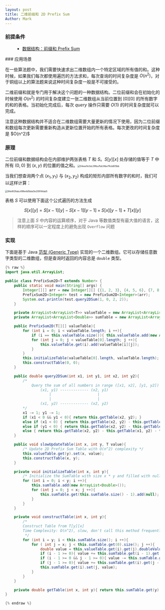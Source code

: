 ```yaml
---
layout: post
title: 二维前缀和 2D Prefix Sum
Author: Mark
---
```


### 前提条件

<ul class="time-vertical" style="margin-left: 32px;">
	<li><offline></offline><a href="">数据结构：前缀和 Prefix Sum</a></li>
</ul>
### 应用场景

在一些算法题中，我们需要快速求出二维数组内一个特定区域的所有值的和。这种时候，如果我们每次都使用遍历的方法求和，每次查询的时间复杂度是 $O(n^2)$，对于铜组以上的算法题来说这种时间复杂度一般是不可接受的。

二维前缀和就是专门用于解决这个问题的一种数据结构。二位前缀和会在初始化的时候使用 $O(n^2)$ 的时间复杂度建立一张二维数组从当前位置到 $[0][0]$ 的所有数字的和的表格。当初始化完成后，每次 $query$ 操作只需要 $O(1)$ 的时间复杂度就可以完成。

<div class="notification">
    <p>
        注意这种数据结构并不适合在二维数组需要大量更新的情况下使用，因为二位前缀和数组每次更新需要重新构造从更新位置开始的所有表格。每次更改的时间复杂度是 $O(n^2)$
    </p>
</div>

### 原理

二位前缀和数据结构会在内部维护两张表格 $T$ 和 $S$。$S[y][x]$ 处存储的值等于 $T$ 中所有 $(0, 0)$ 到 $(x, y)$ 的位置的值之和。<img src="http://markdown-img-1304853431.cosgz.myqcloud.com/20210527100019.jpg" alt="04eed1e3dc29fba7bb34be79cb605bb" style="zoom:50%;" />

当我们想查询两个点 $(x_1, y_1)$  与 $(x_2, y_2)$ 构成的矩形内部所有数字的和时，我们可以这样计算：

<img src="http://markdown-img-1304853431.cosgz.myqcloud.com/20210527101837.jpg" alt="84e8f29abc499e4d5bbd3e209144ab5" style="zoom:50%;" />

表格 $S$ 可以使用下面这个公式遍历的方法生成

$$
S[x][y] = S[x - 1][y] - S[x - 1][y - 1] + S[x][y - 1] + T[x][y]
$$

> 注意上面 $S$ 中内容的运算顺序，对于 Java 等数值类型有最大值的语言，这样的顺序可以一定程度上的避免出现 `Overflow` 问题

### 实现

下面是基于 Java [范型 (Generic Type)](https://docs.oracle.com/javase/tutorial/java/generics/types.html) 实现的一个二维数组。它可以存储任意数字类型的二维数组，但是查询时返回的内容总是 `double` 类型。

```java
{% raw %}
import java.util.ArrayList;

public class PrefixSum2D<T extends Number> {
    public static void main(String[] args) {
        Integer[][] arr = new Integer[][] {{1, 2, 3}, {4, 5, 6}, {7, 8, 9}};
        PrefixSum2D<Integer> test = new PrefixSum2D<Integer>(arr);
        System.out.println(test.query2DSum(1, 0, 2, 2));
    }

    private ArrayList<ArrayList<T>> valueTable = new ArrayList<ArrayList<T>>();
    private ArrayList<ArrayList<Double>> sumTable = new ArrayList<ArrayList<Double>>();

    public PrefixSum2D(T[][] valueTable){
        for (int i = 0; i < valueTable.length; i ++){
            if (i == this.valueTable.size()){ this.valueTable.add(new ArrayList<T>()); }
            for (int j = 0; j < valueTable[0].length; j ++){
                this.valueTable.get(i).add(valueTable[i][j]);
            }
        }
        this.initializeTable(valueTable[0].length, valueTable.length);
        this.constructTable(0, 0);
    }

    public double query2DSum(int x1, int y1, int x2, int y2){
        /*
            Query the sum of all numbers in range ([x1, x2], [y1, y2]) with Time Complexity O(1)
                (x1, y1) ------------- (x2, y1)
                    |                     |
                    |                     |
                (x1, y2) ------------- (x2, y2)
        */
        x1 -= 1; y1 -= 1;
        if (x1 < 0 && y1 < 0){ return this.getTable(x2, y2); }
        else if (x1 < 0) { return this.getTable(x2, y2) - this.getTable(x2, y1); }
        else if (y1 < 0) { return this.getTable(x2, y2) - this.getTable(x1, y2); }
        else { return this.getTable(x2, y2) - this.getTable(x1, y2) - this.getTable(x2, y1) + this.getTable(x1, y1); }
    }

    public void slowUpdateTable(int x, int y, T value){
        /* Update 2D Prefix Sum Table with O(n^2) complexity */
        this.valueTable.get(y).set(x, value);
        this.constructTable(x, y);
    }

    private void initializeTable(int x, int y){
        /* Initialize the SumTable with size x * y and filled with null */
        for (int i = 0; i < y; i ++){
            this.sumTable.add(new ArrayList<Double>());
            for (int j = 0; j < x; j ++){
                this.sumTable.get(this.sumTable.size() - 1).add(null);
            }
        }
    }

    private void constructTable(int x, int y){
        /*
        Construct Table from T[y][x]
        Time Complexity: O(n^2), slow, don't call this method frequently
         */
        for (int i = y; i < this.sumTable.size(); i ++){
            for ( int j = x; j < this.sumTable.get(0).size(); j ++){
                double value = this.valueTable.get(i).get(j).doubleValue();
                if (i - 1 >= 0){ value += this.sumTable.get(i - 1).get(j); }
                if (i - 1 >= 0 && j - 1 >= 0){ value -= this.sumTable.get(i - 1).get(j - 1); }
                if (j - 1 >= 0){ value += this.sumTable.get(i).get(j - 1); }
                this.sumTable.get(i).set(j, value);
            }
        }
    }

    private double getTable(int x, int y){ return this.sumTable.get(y).get(x); }
}

{% endraw %}
```

